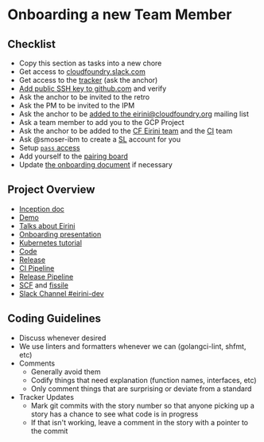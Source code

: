 # Onboarding a new Team Member

## Checklist

* Copy this section as tasks into a new chore
* Get access to [cloudfoundry.slack.com](https://slack.cloudfoundry.org/)
* Get access to the [tracker](https://www.pivotaltracker.com/n/projects/2172361) (ask the anchor)
* [Add public SSH key to github.com](https://help.github.com/articles/connecting-to-github-with-ssh/) and verify
* Ask the anchor to be invited to the retro
* Ask the PM to be invited to the IPM
* Ask the anchor to be [added to the eirini@cloudfoundry.org](https://groups.google.com/a/cloudfoundry.org/forum/#!managemembers/eirini/members) mailing list
* Ask a team member to add you to the GCP Project
* Ask the anchor to be added to the [CF Eirini team](https://github.com/orgs/cloudfoundry-incubator/teams/eirini/members) and the [CI](https://github.com/orgs/cf-cube-ci/teams/cube/members) team
* Ask @smoser-ibm to create a [SL](https://control.softlayer.com) account for you
* Setup [`pass` access](https://github.com/cloudfoundry/eirini-private-config/tree/master#sensitive-passwords)
* Add yourself to the [pairing board](https://pairup-ng.mybluemix.net/#eirini)
* Update [the onboarding document](https://github.com/cloudfoundry-incubator/eirini/blob/master/onboarding.markdown) if necessary

## Project Overview

* [Inception doc](https://files.slack.com/files-pri/T02FL4A1X-FAED4MMSN/download/projecteirinipdf.pdf)
* [Demo]( https://files.slack.com/files-pri/T02FL4A1X-FADSGHCUR/download/eirini-demo.mp4)
* [Talks about Eirini](http://eirini.cf/#/talks)
* [Onboarding presentation](https://cloudfoundry.slack.com/files/UACLP8DGC/FPJDTH885/projecteirini_v2.0.1.key)
* [Kubernetes tutorial](https://kubernetes.io/docs/tutorials/hello-minikube/)
* [Code](https://code.cloudfoundry.org/eirini)
* [Release](https://code.cloudfoundry.org/eirini-release)
* [CI Pipeline](https://jetson.eirini.cf-app.com/teams/main/pipelines/ci)
* [Release Pipeline](https://jetson.eirini.cf-app.com/teams/main/pipelines/eirini-release)
* [SCF](https://github.com/SUSE/scf) and [fissile](https://github.com/cloudfoundry-incubator/fissile)
* [Slack Channel #eirini-dev](https://cloudfoundry.slack.com/messages/C8RU3BZ26)

## Coding Guidelines

* Discuss whenever desired
* We use linters and formatters whenever we can (golangci-lint, shfmt, etc)
* Comments
  - Generally avoid them
  - Codify things that need explanation (function names, interfaces, etc)
  - Only comment things that are surprising or deviate from a standard
* Tracker Updates
  - Mark git commits with the story number so that anyone picking up a story has a chance to see what code is in progress
  - If that isn't working, leave a comment in the story with a pointer to the commit
